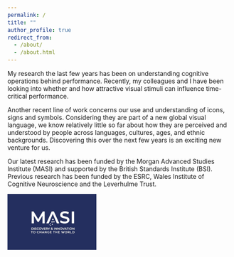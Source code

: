 ```yaml
---
permalink: /
title: ""
author_profile: true
redirect_from: 
  - /about/
  - /about.html
---
```


My research the last few years has been on understanding cognitive operations behind performance. Recently, my colleagues and I have been looking into whether and how attractive visual stimuli can influence time-critical performance.

Another recent line of work concerns our use and understanding of icons, signs and symbols. Considering they are part of a new global visual language, we know relatively little so far about how they are perceived and understood by people across languages, cultures, ages, and ethnic backgrounds. Discovering this over the next few years is an exciting new venture for us.

Our latest research has been funded by the Morgan Advanced Studies Institute (MASI) and supported by the British Standards Institute (BSI). Previous research has been funded by the ESRC, Wales Institute of Cognitive Neuroscience and the Leverhulme Trust.

![MASI Icon](/images/MASI-logo.png)
